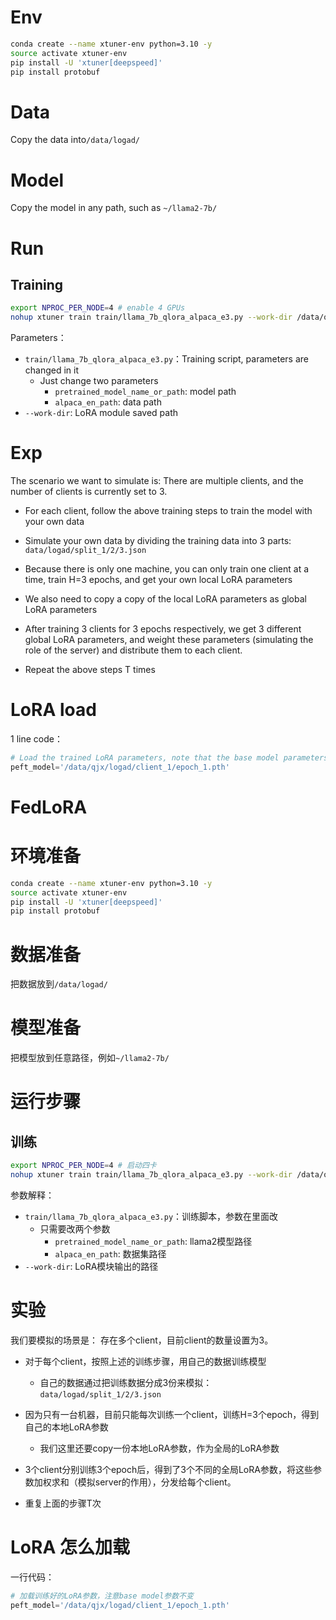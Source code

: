 # Env
```bash
conda create --name xtuner-env python=3.10 -y
source activate xtuner-env
pip install -U 'xtuner[deepspeed]'
pip install protobuf
```
# Data
Copy the data into`/data/logad/`
# Model
Copy the model in any path, such as `~/llama2-7b/`

# Run
## Training
```bash
export NPROC_PER_NODE=4 # enable 4 GPUs
nohup xtuner train train/llama_7b_qlora_alpaca_e3.py --work-dir /data/qjx/logad/client_1 > client_1.log 2>&1 &
```
Parameters：
- `train/llama_7b_qlora_alpaca_e3.py`：Training script, parameters are changed in it
    - Just change two parameters
        - `pretrained_model_name_or_path`: model path
        - `alpaca_en_path`: data path
- `--work-dir`: LoRA module saved path

# Exp
The scenario we want to simulate is:
There are multiple clients, and the number of clients is currently set to 3.
- For each client, follow the above training steps to train the model with your own data
- Simulate your own data by dividing the training data into 3 parts: `data/logad/split_1/2/3.json`

- Because there is only one machine, you can only train one client at a time, train H=3 epochs, and get your own local LoRA parameters
- We also need to copy a copy of the local LoRA parameters as global LoRA parameters
- After training 3 clients for 3 epochs respectively, we get 3 different global LoRA parameters, and weight these parameters (simulating the role of the server) and distribute them to each client.
- Repeat the above steps T times


# LoRA load
1 line code：
```python
# Load the trained LoRA parameters, note that the base model parameters remain unchanged
peft_model='/data/qjx/logad/client_1/epoch_1.pth'  
```



# FedLoRA

# 环境准备
```bash
conda create --name xtuner-env python=3.10 -y
source activate xtuner-env
pip install -U 'xtuner[deepspeed]'
pip install protobuf
```
# 数据准备
把数据放到`/data/logad/`
# 模型准备
把模型放到任意路径，例如`~/llama2-7b/`

# 运行步骤
## 训练
```bash
export NPROC_PER_NODE=4 # 启动四卡
nohup xtuner train train/llama_7b_qlora_alpaca_e3.py --work-dir /data/qjx/logad/client_1 > client_1.log 2>&1 &
```
参数解释：
- `train/llama_7b_qlora_alpaca_e3.py`：训练脚本，参数在里面改
    - 只需要改两个参数
        - `pretrained_model_name_or_path`: llama2模型路径
        - `alpaca_en_path`: 数据集路径
- `--work-dir`: LoRA模块输出的路径

# 实验

我们要模拟的场景是：
存在多个client，目前client的数量设置为3。
- 对于每个client，按照上述的训练步骤，用自己的数据训练模型
    - 自己的数据通过把训练数据分成3份来模拟：`data/logad/split_1/2/3.json`

- 因为只有一台机器，目前只能每次训练一个client，训练H=3个epoch，得到自己的本地LoRA参数
    - 我们这里还要copy一份本地LoRA参数，作为全局的LoRA参数
- 3个client分别训练3个epoch后，得到了3个不同的全局LoRA参数，将这些参数加权求和（模拟server的作用），分发给每个client。
- 重复上面的步骤T次


# LoRA 怎么加载
一行代码：
```python
# 加载训练好的LoRA参数，注意base model参数不变
peft_model='/data/qjx/logad/client_1/epoch_1.pth'  
```
